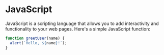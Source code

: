 # JavaScript 
JavaScript is a scripting language that allows you to add interactivity and functionality to your web pages. Here's a simple JavaScript function:

```javascript
function greetUser(name) {
  alert(`Hello, ${name}!`);
}
```
